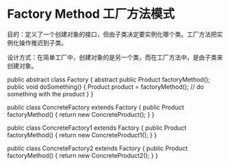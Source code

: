 # Factory Method 工厂方法模式

目的：定义了一个创建对象的接口，但由子类决定要实例化哪个类。工厂方法把实例化操作推迟到子类。

设计方式：在简单工厂中，创建对象的是另一个类，而在工厂方法中，是由子类来创建对象。

public abstract class Factory {
    abstract public Product factoryMethod();
    public void doSomething() {
        Product product = factoryMethod();
        // do something with the product
    }
}

public class ConcreteFactory extends Factory {
    public Product factoryMethod() {
        return new ConcreteProduct();
    }
}

public class ConcreteFactory1 extends Factory {
    public Product factoryMethod() {
        return new ConcreteProduct1();
    }
}

public class ConcreteFactory2 extends Factory {
    public Product factoryMethod() {
        return new ConcreteProduct2();
    }
}
